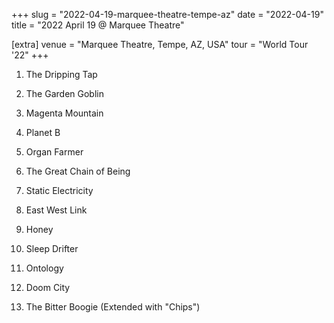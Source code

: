 +++
slug = "2022-04-19-marquee-theatre-tempe-az"
date = "2022-04-19"
title = "2022 April 19 @ Marquee Theatre"

[extra]
venue = "Marquee Theatre, Tempe, AZ, USA"
tour = "World Tour '22"
+++


 1. The Dripping Tap

 2. The Garden Goblin

 3. Magenta Mountain

 4. Planet B

 5. Organ Farmer

 6. The Great Chain of Being

 7. Static Electricity

 8. East West Link

 9. Honey

10. Sleep Drifter

11. Ontology

12. Doom City

13. The Bitter Boogie
    (Extended with "Chips")


